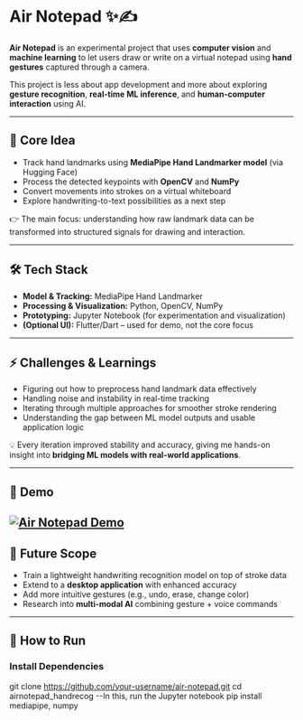 # Air Notepad ✨✍️  

**Air Notepad** is an experimental project that uses **computer vision** and **machine learning** to let users draw or write on a virtual notepad using **hand gestures** captured through a camera.  

This project is less about app development and more about exploring **gesture recognition**, **real-time ML inference**, and **human-computer interaction** using AI.  

---

## 🧠 Core Idea  

- Track hand landmarks using **MediaPipe Hand Landmarker model** (via Hugging Face)  
- Process the detected keypoints with **OpenCV** and **NumPy**  
- Convert movements into strokes on a virtual whiteboard  
- Explore handwriting-to-text possibilities as a next step  

👉 The main focus: understanding how raw landmark data can be transformed into structured signals for drawing and interaction.  

---

## 🛠️ Tech Stack  

- **Model & Tracking:** MediaPipe Hand Landmarker  
- **Processing & Visualization:** Python, OpenCV, NumPy  
- **Prototyping:** Jupyter Notebook (for experimentation and visualization)  
- **(Optional UI):** Flutter/Dart – used for demo, not the core focus  

---

## ⚡ Challenges & Learnings  

- Figuring out how to preprocess hand landmark data effectively  
- Handling noise and instability in real-time tracking  
- Iterating through multiple approaches for smoother stroke rendering  
- Understanding the gap between ML model outputs and usable application logic  

💡 Every iteration improved stability and accuracy, giving me hands-on insight into **bridging ML models with real-world applications**.  

---


## 🎥 Demo

[![Air Notepad Demo](https://img.youtube.com/vi/t9qGOTsM9mY/maxresdefault.jpg)](https://youtu.be/t9qGOTsM9mY)
---

## 🔮 Future Scope  

- Train a lightweight handwriting recognition model on top of stroke data  
- Extend to a **desktop application** with enhanced accuracy  
- Add more intuitive gestures (e.g., undo, erase, change color)  
- Research into **multi-modal AI** combining gesture + voice commands  

---

## 📌 How to Run  

### Install Dependencies  
git clone https://github.com/your-username/air-notepad.git
cd airnotepad_handrecog
--In this, run the Jupyter notebook
pip install mediapipe, numpy



